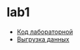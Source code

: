 # lab1
- [Код лабораторной](https://github.com/jtkv/lab1/blob/main/main.py)
- [Выгрузка данных](https://github.com/jtkv/lab1/blob/main/firstlab.csv)
